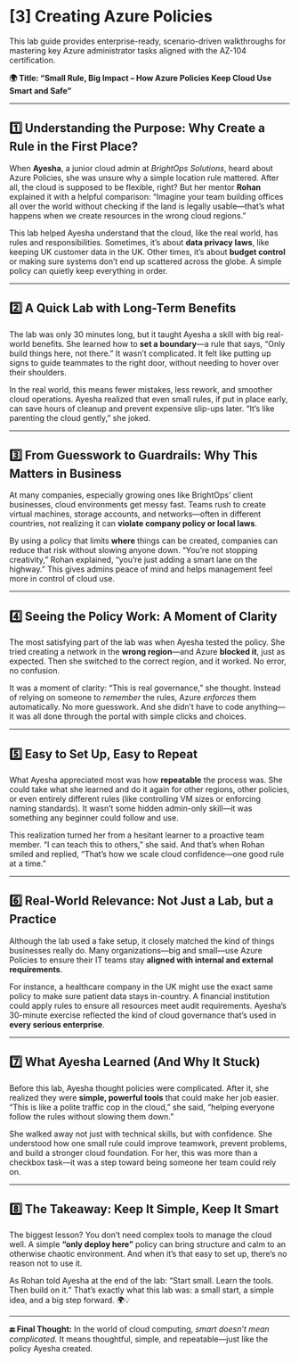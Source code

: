 # [3] Creating Azure Policies

This lab guide provides enterprise-ready, scenario-driven walkthroughs for mastering key Azure administrator tasks aligned with the AZ-104 certification.

**🌍 Title: “Small Rule, Big Impact – How Azure Policies Keep Cloud Use Smart and Safe”**

---

## 1️⃣ Understanding the Purpose: Why Create a Rule in the First Place?

When **Ayesha**, a junior cloud admin at *BrightOps Solutions*, heard about Azure Policies, she was unsure why a simple location rule mattered. After all, the cloud is supposed to be flexible, right? But her mentor **Rohan** explained it with a helpful comparison: “Imagine your team building offices all over the world without checking if the land is legally usable—that’s what happens when we create resources in the wrong cloud regions.”

This lab helped Ayesha understand that the cloud, like the real world, has rules and responsibilities. Sometimes, it’s about **data privacy laws**, like keeping UK customer data in the UK. Other times, it’s about **budget control** or making sure systems don’t end up scattered across the globe. A simple policy can quietly keep everything in order.

---

## 2️⃣ A Quick Lab with Long-Term Benefits

The lab was only 30 minutes long, but it taught Ayesha a skill with big real-world benefits. She learned how to **set a boundary**—a rule that says, “Only build things here, not there.” It wasn’t complicated. It felt like putting up signs to guide teammates to the right door, without needing to hover over their shoulders.

In the real world, this means fewer mistakes, less rework, and smoother cloud operations. Ayesha realized that even small rules, if put in place early, can save hours of cleanup and prevent expensive slip-ups later. “It’s like parenting the cloud gently,” she joked.

---

## 3️⃣ From Guesswork to Guardrails: Why This Matters in Business

At many companies, especially growing ones like BrightOps’ client businesses, cloud environments get messy fast. Teams rush to create virtual machines, storage accounts, and networks—often in different countries, not realizing it can **violate company policy or local laws**.

By using a policy that limits **where** things can be created, companies can reduce that risk without slowing anyone down. “You’re not stopping creativity,” Rohan explained, “you’re just adding a smart lane on the highway.” This gives admins peace of mind and helps management feel more in control of cloud use.

---

## 4️⃣ Seeing the Policy Work: A Moment of Clarity

The most satisfying part of the lab was when Ayesha tested the policy. She tried creating a network in the **wrong region**—and Azure **blocked it**, just as expected. Then she switched to the correct region, and it worked. No error, no confusion.

It was a moment of clarity: “This is real governance,” she thought. Instead of relying on someone to *remember* the rules, Azure *enforces* them automatically. No more guesswork. And she didn’t have to code anything—it was all done through the portal with simple clicks and choices.

---

## 5️⃣ Easy to Set Up, Easy to Repeat

What Ayesha appreciated most was how **repeatable** the process was. She could take what she learned and do it again for other regions, other policies, or even entirely different rules (like controlling VM sizes or enforcing naming standards). It wasn’t some hidden admin-only skill—it was something any beginner could follow and use.

This realization turned her from a hesitant learner to a proactive team member. “I can teach this to others,” she said. And that’s when Rohan smiled and replied, “That’s how we scale cloud confidence—one good rule at a time.”

---

## 6️⃣ Real-World Relevance: Not Just a Lab, but a Practice

Although the lab used a fake setup, it closely matched the kind of things businesses really do. Many organizations—big and small—use Azure Policies to ensure their IT teams stay **aligned with internal and external requirements**.

For instance, a healthcare company in the UK might use the exact same policy to make sure patient data stays in-country. A financial institution could apply rules to ensure all resources meet audit requirements. Ayesha’s 30-minute exercise reflected the kind of cloud governance that’s used in **every serious enterprise**.

---

## 7️⃣ What Ayesha Learned (And Why It Stuck)

Before this lab, Ayesha thought policies were complicated. After it, she realized they were **simple, powerful tools** that could make her job easier. “This is like a polite traffic cop in the cloud,” she said, “helping everyone follow the rules without slowing them down.”

She walked away not just with technical skills, but with confidence. She understood how one small rule could improve teamwork, prevent problems, and build a stronger cloud foundation. For her, this was more than a checkbox task—it was a step toward being someone her team could rely on.

---

## 8️⃣ The Takeaway: Keep It Simple, Keep It Smart

The biggest lesson? You don’t need complex tools to manage the cloud well. A simple **“only deploy here”** policy can bring structure and calm to an otherwise chaotic environment. And when it’s that easy to set up, there’s no reason not to use it.

As Rohan told Ayesha at the end of the lab: “Start small. Learn the tools. Then build on it.” That’s exactly what this lab was: a small start, a simple idea, and a big step forward. 🌍💡

---

**🔚 Final Thought:** In the world of cloud computing, *smart doesn’t mean complicated.* It means thoughtful, simple, and repeatable—just like the policy Ayesha created.
